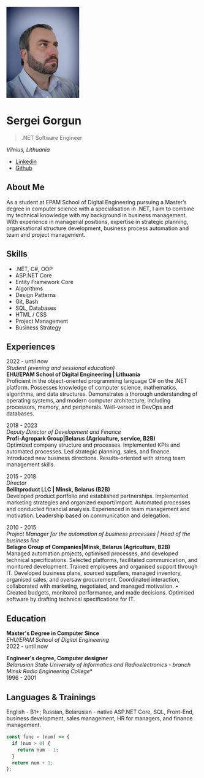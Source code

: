 ![Photo](/sg.jpg)
# Sergei Gorgun
>.NET Software Engineer

*Vilnius, Lithuania*

* [Linkedin](https://www.linkedin.com/in/sergei-gorgun/)
* [Github](https://github.com/sgorgun)

## About Me 
As a student at EPAM School of Digital Engineering pursuing a Master’s degree in computer science with a specialisation in .NET, I aim to combine my technical knowledge with my background in business management. With experience in managerial positions, expertise in strategic planning, organisational structure development, business process automation and team and project management.

## Skills

* .NET, C#, OOP  
* ASP.NET Core  
* Entity Framework Core  
* Algorithms  
* Design Patterns  
* Git, Bash  
* SQL, Databases  
* HTML / CSS  
* Project Management  
* Business Strategy  

## Experiences

2022 - until now  
*Student (evening and sessional education)*  
**EHU/EPAM School of Digital Engineering | Lithuania**  
Proficient in the object-oriented programming language C# on the .NET platform. Possesses knowledge of computer science, mathematics, algorithms, and data structures. Demonstrates a thorough understanding of operating systems, and modern computer architecture, including processors, memory, and peripherals. Well-versed in DevOps and databases.

2018 - 2023  
*Deputy Director of Development and Finance*  
**Profi-Agropark Group|Belarus (Agriculture, service, B2B)**  
Optimized company structure and processes. Implemented KPIs and automated processes. Led strategic planning, sales, and finance. Introduced new business directions. Results-oriented with strong team management skills.

2015 - 2018  
*Director*  
**Bellitproduсt LLC | Minsk, Belarus (B2B)**  
Developed product portfolio and established partnerships. Implemented marketing strategies and organized export/import. Automated processes and conducted financial analysis. Experienced in team management and motivation. Leadership based on communication and delegation.

2010 - 2015  
*Project Manager for the automation of business processes | Head of the business line*  
**Belagro Group of Companies|Minsk, Belarus (Agriculture, B2B)**  
Managed automation projects, optimised processes, and developed technical specifications. Selected platforms, facilitated communication, and monitored development. Trained employees and organised support through IT. Developed business plans, sourced suppliers, managed inventory, organised sales, and oversaw procurement. Coordinated interaction, collaborated with marketing, negotiated, and managed motivation. • Created budgets, monitored performance, and made decisions. Optimised software by drafting technical specifications for IT.

## Education

**Master's Degree in Computer Since**  
*EHU/EPAM School of Digital Engineering*  
2022 - until now

**Engineer's degree, Computer designer**  
*Belarusian State University of Informatics and Radioelectronics - branch Minsk Radio Engineering College**  
1996 - 2001

## Languages & Trainings

English - B1+; Russian, Belarusian - native
ASP.NET Core, SQL, Front-End, business development, sales management, HR for managers, and finance management.

```javascript
const func = (num) => {
  if (num > 0) {
    return num - 1;
  }
  return num + 1;
};
```
